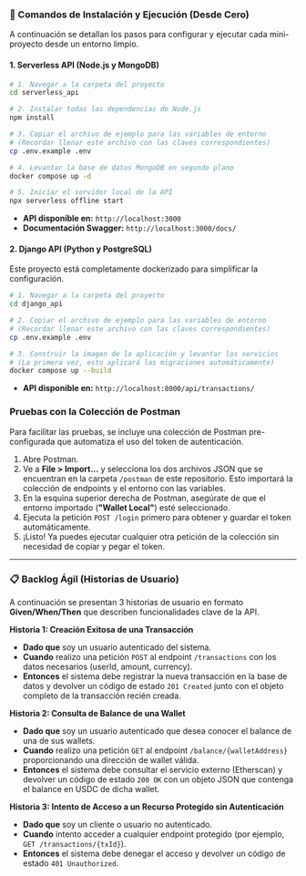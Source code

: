 ### 🚀 Comandos de Instalación y Ejecución (Desde Cero)

A continuación se detallan los pasos para configurar y ejecutar cada mini-proyecto desde un entorno limpio.

#### **1. Serverless API (Node.js y MongoDB)**

```bash
# 1. Navegar a la carpeta del proyecto
cd serverless_api

# 2. Instalar todas las dependencias de Node.js
npm install

# 3. Copiar el archivo de ejemplo para las variables de entorno
# (Recordar llenar este archivo con las claves correspondientes)
cp .env.example .env

# 4. Levantar la base de datos MongoDB en segundo plano
docker compose up -d

# 5. Iniciar el servidor local de la API
npx serverless offline start
```
* **API disponible en:** `http://localhost:3000`
* **Documentación Swagger:** `http://localhost:3000/docs/`

#### **2. Django API (Python y PostgreSQL)**

Este proyecto está completamente dockerizado para simplificar la configuración.

```bash
# 1. Navegar a la carpeta del proyecto
cd django_api

# 2. Copiar el archivo de ejemplo para las variables de entorno
# (Recordar llenar este archivo con las claves correspondientes)
cp .env.example .env

# 3. Construir la imagen de la aplicación y levantar los servicios
# (La primera vez, esto aplicará las migraciones automáticamente)
docker compose up --build
```
* **API disponible en:** `http://localhost:8000/api/transactions/`

### Pruebas con la Colección de Postman

Para facilitar las pruebas, se incluye una colección de Postman pre-configurada que automatiza el uso del token de autenticación.

1.  Abre Postman.
2.  Ve a **File > Import...** y selecciona los dos archivos JSON que se encuentran en la carpeta `/postman` de este repositorio. Esto importará la colección de endpoints y el entorno con las variables.
3.  En la esquina superior derecha de Postman, asegúrate de que el entorno importado (**"Wallet Local"**) esté seleccionado.
4.  Ejecuta la petición `POST /login` primero para obtener y guardar el token automáticamente.
5.  ¡Listo! Ya puedes ejecutar cualquier otra petición de la colección sin necesidad de copiar y pegar el token.

---

### 📋 Backlog Ágil (Historias de Usuario)

A continuación se presentan 3 historias de usuario en formato **Given/When/Then** que describen funcionalidades clave de la API.

**Historia 1: Creación Exitosa de una Transacción**
* **Dado que** soy un usuario autenticado del sistema.
* **Cuando** realizo una petición `POST` al endpoint `/transactions` con los datos necesarios (userId, amount, currency).
* **Entonces** el sistema debe registrar la nueva transacción en la base de datos y devolver un código de estado `201 Created` junto con el objeto completo de la transacción recién creada.

**Historia 2: Consulta de Balance de una Wallet**
* **Dado que** soy un usuario autenticado que desea conocer el balance de una de sus wallets.
* **Cuando** realizo una petición `GET` al endpoint `/balance/{walletAddress}` proporcionando una dirección de wallet válida.
* **Entonces** el sistema debe consultar el servicio externo (Etherscan) y devolver un código de estado `200 OK` con un objeto JSON que contenga el balance en USDC de dicha wallet.

**Historia 3: Intento de Acceso a un Recurso Protegido sin Autenticación**
* **Dado que** soy un cliente o usuario no autenticado.
* **Cuando** intento acceder a cualquier endpoint protegido (por ejemplo, `GET /transactions/{txId}`).
* **Entonces** el sistema debe denegar el acceso y devolver un código de estado `401 Unauthorized`.